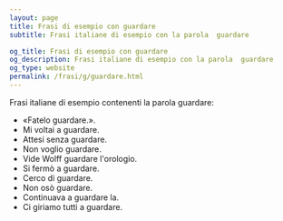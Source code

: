 ```yaml
---
layout: page
title: Frasi di esempio con guardare 
subtitle: Frasi italiane di esempio con la parola  guardare

og_title: Frasi di esempio con guardare 
og_description: Frasi italiane di esempio con la parola  guardare
og_type: website
permalink: /frasi/g/guardare.html
---
```


Frasi italiane di esempio contenenti la parola guardare:


- «Fatelo guardare.».
- Mi voltai a guardare.
- Attesi senza guardare.
- Non voglio guardare.
- Vide Wolff guardare l'orologio.
- Si fermò a guardare.
- Cerco di guardare.
- Non osò guardare.
- Continuava a guardare la.
- Ci giriamo tutti a guardare.
